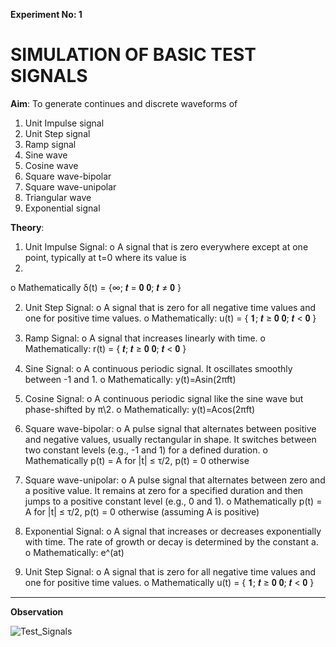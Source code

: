 **Experiment No: 1**

# **SIMULATION OF BASIC TEST SIGNALS**

**Aim**:
To generate continues and discrete waveforms of
1. Unit Impulse signal
2. Unit Step signal
3. Ramp signal
4. Sine wave
5. Cosine wave
6. Square wave-bipolar
7. Square wave-unipolar
8. Triangular wave
9. Exponential signal
    
**Theory**:
1. Unit Impulse Signal:
o A signal that is zero everywhere except at one point, typically at t=0 where its value is
1.
o Mathematically δ(t) = {∞; 𝒕 = 𝟎
                         𝟎; 𝒕 ≠ 𝟎 }

2. Unit Step Signal:
o A signal that is zero for all negative time values and one for positive time values.
o Mathematically: u(t) = { 𝟏; 𝒕 ≥ 𝟎
                           𝟎; 𝒕 < 𝟎 }

3. Ramp Signal:
o A signal that increases linearly with time.
o Mathematically: r(t) = { 𝒕; 𝒕 ≥ 𝟎
                           𝟎; 𝒕 < 𝟎 }

4. Sine Signal:
o A continuous periodic signal. It oscillates smoothly between -1 and 1.
o Mathematically: y(t)=Asin(2πft)

5. Cosine Signal:
o A continuous periodic signal like the sine wave but phase-shifted by π\2.
o Mathematically: y(t)=Acos(2πft)

6. Square wave-bipolar:
o A pulse signal that alternates between positive and negative values, usually
rectangular in shape. It switches between two constant levels (e.g., -1 and 1)
for a defined duration.
o Mathematically p(t) = A for |t| ≤ τ/2, p(t) = 0 otherwise

7. Square wave-unipolar:
o A pulse signal that alternates between zero and a positive value. It remains at
zero for a specified duration and then jumps to a positive constant level (e.g., 0
and 1).
o Mathematically p(t) = A for |t| ≤ τ/2, p(t) = 0 otherwise (assuming A is
positive)

8. Exponential Signal:
o A signal that increases or decreases exponentially with time. The rate of
growth or decay is determined by the constant a.
o Mathematically: e^(at)

9. Unit Step Signal:
o A signal that is zero for all negative time values and one for positive time
values.
o Mathematically u(t) = { 𝟏; 𝒕 ≥ 𝟎
                          𝟎; 𝒕 < 𝟎 }   
***


**Observation**


![Test_Signals](https://github.com/user-attachments/assets/e7d55e95-4535-4ffc-b0b5-07fb7e4f9832)



